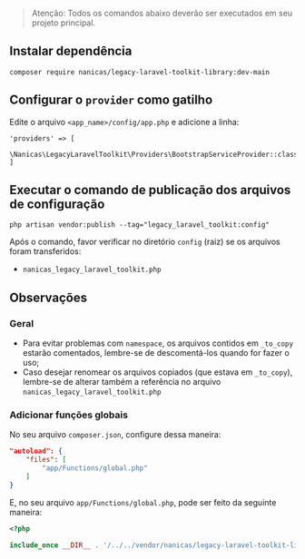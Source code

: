 > Atenção: Todos os comandos abaixo deverão ser executados em seu projeto principal.

## Instalar dependência
```
composer require nanicas/legacy-laravel-toolkit-library:dev-main
```

## Configurar o `provider` como gatilho
Edite o arquivo `<app_name>/config/app.php` e adicione a linha:
```
'providers' => [
    \Nanicas\LegacyLaravelToolkit\Providers\BootstrapServiceProvider::class,
]
```

## Executar o comando de publicação dos arquivos de configuração
```
php artisan vendor:publish --tag="legacy_laravel_toolkit:config"
```

Após o comando, favor verificar no diretório `config` (raiz) se os arquivos foram transferidos:
- `nanicas_legacy_laravel_toolkit.php`

## Observações

### Geral
- Para evitar problemas com `namespace`, os arquivos contidos em `_to_copy` estarão comentados, lembre-se de descomentá-los quando for fazer o uso;
- Caso desejar renomear os arquivos copiados (que estava em `_to_copy`), lembre-se de alterar também a referência no arquivo `nanicas_legacy_laravel_toolkit.php`

### Adicionar funções globais

No seu arquivo `composer.json`, configure dessa maneira:

```json
"autoload": {
    "files": [
        "app/Functions/global.php"
    ]
}
```

E, no seu arquivo `app/Functions/global.php`, pode ser feito da seguinte maneira:

```php
<?php

include_once __DIR__ . '/../../vendor/nanicas/legacy-laravel-toolkit-library/_to_copy/Functions/global.php';
```
